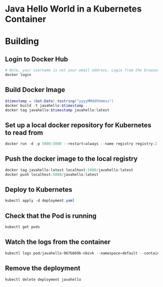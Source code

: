 # Java Hello World in a Kubernetes Container

# Building

## Login to Docker Hub

```powershell
# Note, your username is not your email address. Login from the browser to see what your username is.
docker login
```

## Build Docker Image

```powershell
$timestamp = (Get-Date).tostring("yyyyMMddhhmmss")
docker build -t javahello:$timestamp .
docker tag javahello:$timestamp javahello:latest
```

## Set up a local docker repository for Kubernetes to read from

```powershell
docker run -d -p 5000:5000 --restart=always --name registry registry:2
```

## Push the docker image to the local registry

```powershell
docker tag javahello:latest localhost:5000/javahello:latest
docker push localhost:5000/javahello:latest
```

## Deploy to Kubernetes

```powershell
kubectl apply -d deployment.yaml
```

## Check that the Pod is running

```powershell
kubectl get pods
```

## Watch the logs from the container

```powershell
kubectl logs pod/javahello-967b669b-nbzvk --namespace=default --container=javahello -f
```

## Remove the deployment

```powershell
kubectl delete deployment javahello
```